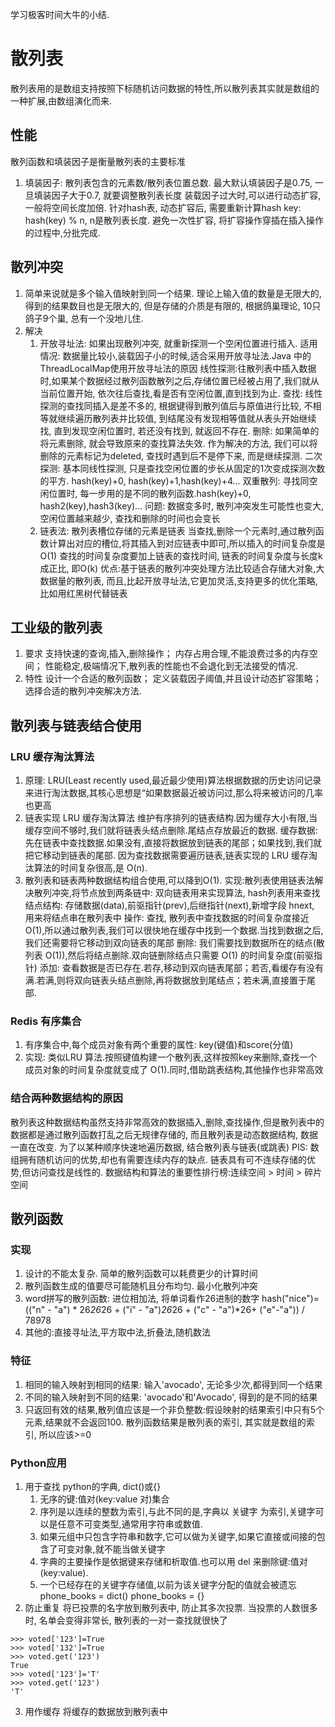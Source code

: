 学习极客时间大牛的小结.
# 散列表
散列表用的是数组支持按照下标随机访问数据的特性,所以散列表其实就是数组的一种扩展,由数组演化而来.
## 性能
散列函数和填装因子是衡量散列表的主要标准
1. 填装因子: 散列表包含的元素数/散列表位置总数. 最大默认填装因子是0.75, 一旦填装因子大于0.7, 就要调整散列表长度
    装载因子过大时,可以进行动态扩容, 一般将空间长度加倍. 
    针对hash表, 动态扩容后, 需要重新计算hash key: hash(key) % n, n是散列表长度.
    避免一次性扩容, 将扩容操作穿插在插入操作的过程中,分批完成.
## 散列冲突
1. 简单来说就是多个输入值映射到同一个结果. 
理论上输入值的数量是无限大的, 得到的结果数目也是无限大的, 但是存储的介质是有限的, 
根据鸽巢理论, 10只鸽子9个巢, 总有一个没地儿住. 
2. 解决
    1. 开放寻址法: 如果出现散列冲突, 就重新探测一个空闲位置进行插入. 
        适用情况: 数据量比较小,装载因子小的时候,适合采用开放寻址法.Java 中的ThreadLocalMap使用开放寻址法的原因 
        线性探测:往散列表中插入数据时,如果某个数据经过散列函数散列之后,存储位置已经被占用了,我们就从当前位置开始, 依次往后查找,看是否有空闲位置,直到找到为止.
            查找: 线性探测的查找同插入是差不多的, 根据键得到散列值后与原值进行比较, 不相等就继续遍历散列表并比较值, 到结尾没有发现相等值就从表头开始继续找, 直到发现空闲位置时, 若还没有找到, 就返回不存在. 
            删除: 如果简单的将元素删除, 就会导致原来的查找算法失效. 作为解决的方法, 我们可以将删除的元素标记为deleted, 查找时遇到后不是停下来, 而是继续探测.
        二次探测: 基本同线性探测, 只是查找空闲位置的步长从固定的1次变成探测次数的平方. hash(key)+0, hash(key)+1,hash(key)+4...
        双重散列: 寻找同空闲位置时, 每一步用的是不同的散列函数.hash(key)+0, hash2(key),hash3(key)...
        问题: 数据变多时, 散列冲突发生可能性也变大, 空闲位置越来越少, 查找和删除的时间也会变长
    2. 链表法: 散列表槽位存储的元素是链表
        当查找,删除一个元素时,通过散列函数计算出对应的槽位,将其插入到对应链表中即可,所以插入的时间复杂度是O(1) 
        查找的时间复杂度要加上链表的查找时间, 链表的时间复杂度与长度k成正比, 即O(k)
        优点:基于链表的散列冲突处理方法比较适合存储大对象,大数据量的散列表,
            而且,比起开放寻址法,它更加灵活,支持更多的优化策略,比如用红黑树代替链表
## 工业级的散列表 
1. 要求
    支持快速的查询,插入,删除操作；
    内存占用合理,不能浪费过多的内存空间；
    性能稳定,极端情况下,散列表的性能也不会退化到无法接受的情况.
2. 特性
    设计一个合适的散列函数；
    定义装载因子阈值,并且设计动态扩容策略；
    选择合适的散列冲突解决方法.
## 散列表与链表结合使用
### LRU 缓存淘汰算法 
1. 原理: LRU(Least recently used,最近最少使用)算法根据数据的历史访问记录来进行淘汰数据,其核心思想是“如果数据最近被访问过,那么将来被访问的几率也更高
2. 链表实现 LRU 缓存淘汰算法 
    维护有序排列的链表结构.因为缓存大小有限,当缓存空间不够时,我们就将链表头结点删除.尾结点存放最近的数据.
    缓存数据:先在链表中查找数据.如果没有,直接将数据放到链表的尾部；如果找到,我们就把它移动到链表的尾部.
    因为查找数据需要遍历链表,链表实现的 LRU 缓存淘汰算法的时间复杂很高,是 O(n).
3. 散列表和链表两种数据结构组合使用,可以降到O(1). 
    实现:散列表使用链表法解决散列冲突,将节点放到两条链中: 双向链表用来实现算法, hash列表用来查找
    结点结构: 存储数据(data),前驱指针(prev),后继指针(next),新增字段 hnext, 用来将结点串在散列表中
    操作: 查找, 散列表中查找数据的时间复杂度接近 O(1),所以通过散列表,我们可以很快地在缓存中找到一个数据.当找到数据之后,我们还需要将它移动到双向链表的尾部
    删除: 我们需要找到数据所在的结点(散列表 O(1)),然后将结点删除.双向链删除结点只需要 O(1) 的时间复杂度(前驱指针)
    添加: 查看数据是否已存在.若存,移动到双向链表尾部；若否,看缓存有没有满.若满,则将双向链表头结点删除,再将数据放到尾结点；若未满,直接置于尾部.
### Redis 有序集合
1. 有序集合中,每个成员对象有两个重要的属性: key(键值)和score(分值)
2. 实现: 类似LRU 算法.按照键值构建一个散列表,这样按照key来删除,查找一个成员对象的时间复杂度就变成了 O(1).同时,借助跳表结构,其他操作也非常高效
### 结合两种数据结构的原因
散列表这种数据结构虽然支持非常高效的数据插入,删除,查找操作,但是散列表中的数据都是通过散列函数打乱之后无规律存储的, 而且散列表是动态数据结构, 数据一直在改变. 为了以某种顺序快速地遍历数据, 结合散列表与链表(或跳表)
PIS:
    数组拥有随机访问的优势,却也有需要连续内存的缺点.
    链表具有可不连续存储的优势,但访问查找是线性的.
    数据结构和算法的重要性排行榜:连续空间 > 时间 > 碎片空间    

## 散列函数
### 实现
1. 设计的不能太复杂. 简单的散列函数可以耗费更少的计算时间
2. 散列函数生成的值要尽可能随机且分布均匀. 最小化散列冲突 
3. word拼写的散列函数: 进位相加法, 将单词看作26进制的数字
    hash("nice")=(("n" - "a") * 26*26*26 + ("i" - "a")*26*26 + ("c" - "a")*26+ ("e"-"a")) / 78978
4. 其他的:直接寻址法,平方取中法,折叠法,随机数法 
### 特征
1. 相同的输入映射到相同的结果: 输入'avocado', 无论多少次,都得到同一个结果
2. 不同的输入映射到不同的结果: 'avocado'和'Avocado', 得到的是不同的结果
3. 只返回有效的结果,散列值应该是一个非负整数:假设映射的结果索引中只有5个元素,结果就不会返回100. 
    散列函数结果是散列表的索引, 其实就是数组的索引, 所以应该>=0
### Python应用
1. 用于查找
python的字典, dict()或{}
    1. 无序的键:值对(key:value 对)集合
    2. 序列是以连续的整数为索引,与此不同的是,字典以 关键字 为索引,关键字可以是任意不可变类型,通常用字符串或数值.
    3. 如果元组中只包含字符串和数字,它可以做为关键字,如果它直接或间接的包含了可变对象,就不能当做关键字
    4. 字典的主要操作是依据键来存储和析取值.也可以用 del 来删除键:值对(key:value).
    5. 一个已经存在的关键字存储值,以前为该关键字分配的值就会被遗忘
phone_books = dict()
phone_books = {}
2. 防止重复
将已投票的名字放到散列表中, 防止其多次投票. 当投票的人数很多时, 名单会变得非常长, 散列表的一对一查找就很快了
```
>>> voted['123']=True
>>> voted['132']=True
>>> voted.get('123')
True
>>> voted['123']='T'
>>> voted.get('123')
'T'
```
3. 用作缓存
将缓存的数据放到散列表中